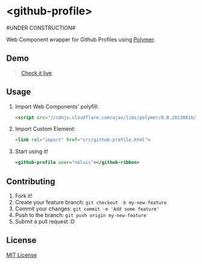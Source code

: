 # &lt;github-profile&gt;
#UNDER CONSTRUCTION#

Web Component wrapper for Github Profiles using [Polymer](http://www.polymer-project.org/polymer.html).

## Demo

> [Check it live](http://nbluis.github.io/github-profile-element/index.html).

## Usage

1. Import Web Components' polyfill:

	```html
	<script src="//cdnjs.cloudflare.com/ajax/libs/polymer/0.0.20130816/polymer.min.js"></script>
	```

2. Import Custom Element:

	```html
	<link rel="import" href="src/github-profile.html">
	```

3. Start using it!

	```xml
	<github-profile user="nbluis"></github-ribbon>
	```

## Contributing

1. Fork it!
2. Create your feature branch: `git checkout -b my-new-feature`
3. Commit your changes: `git commit -m 'Add some feature'`
4. Push to the branch: `git push origin my-new-feature`
5. Submit a pull request :D

## License

[MIT License](http://opensource.org/licenses/MIT)